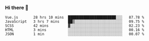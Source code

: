 ### Hi there 👋

<!--
**xin-code/Xin-code** is a ✨ _special_ ✨ repository because its `README.md` (this file) appears on your GitHub profile.

Here are some ideas to get you started:
<!--START_SECTION:waka-->
```text
Vue.js       28 hrs 10 mins  ██████████████████████░░░   87.78 % 
JavaScript   3 hrs 7 mins    ██▒░░░░░░░░░░░░░░░░░░░░░░   09.75 % 
SCSS         42 mins         ▓░░░░░░░░░░░░░░░░░░░░░░░░   02.23 % 
HTML         3 mins          ░░░░░░░░░░░░░░░░░░░░░░░░░   00.16 % 
JSON         1 min           ░░░░░░░░░░░░░░░░░░░░░░░░░   00.07 % 
```
<!--END_SECTION:waka-->
